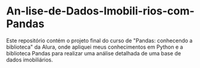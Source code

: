 # An-lise-de-Dados-Imobili-rios-com-Pandas
Este repositório contém o projeto final do curso de "Pandas: conhecendo a biblioteca" da Alura, onde apliquei meus conhecimentos em Python e a biblioteca Pandas para realizar uma análise detalhada de uma base de dados imobiliários.
